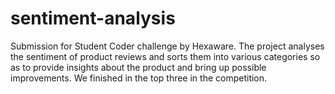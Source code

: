 # sentiment-analysis
Submission for Student Coder challenge by Hexaware.
The project analyses the sentiment of product reviews and sorts them into various categories so as to provide insights about the product and bring up possible improvements.
We finished in the top three in the competition.
